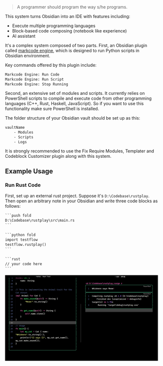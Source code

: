 > A programmer should program the way s/he programs.

This system turns Obsidian into an IDE with features including:
- Execute multiple programming languages
- Block-based code composing (notebook like experience)
- AI assistant

It's a complex system composed of two parts.
First, an Obsidian plugin called [markcode engine](https://github.com/shuxueshuxue/Markcode-engine), which is designed to run Python scripts in Obsidian environment.

Key commands offered by this plugin include:

```
Markcode Engine: Run Code
Markcode Engine: Run Script
Markcode Engine: Stop Running
```

Second, an extensive set of modules and scripts. It currently relies on PowerShell scripts to compile and execute code from other programming languages (C++, Rust, Haskell, JavaScript). So if you want to use this functionality make sure PowerShell is installed.

The folder structure of your Obsidian vault should be set up as this:

```
vaultName
	- Modules
	- Scripts
	- Logs
```

It is strongly recommended to use the Fix Require Modules, Templater and Codeblock Customizer plugin along with this system.

## Example Usage

### Run Rust Code

First, set up an external rust project.
Suppose it's `D:\Codebase\rustplay`. Then open an arbitrary note in your Obsidian and write three code blocks as follows:

````
```push fold
D:\Codebase\rustplay\src\main.rs
```

```python fold
import testflow
testflow.rustplay()
```

```rust
// your code here
```
````

![](assets/Markcode%20engine%20document.png)
